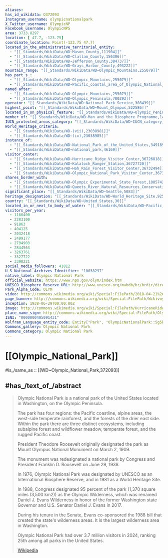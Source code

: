 ```yaml
---
aliases:
has_id_wikidata: Q372093
Instagram_username: olympicnationalpark
X_Twitter_username: OlympicNP
Facebook_username: OlympicNPS
area: 3733.8297
location: [ 47.7, -123.75]
coordinate_location: Point(-123.75 47.7)
located_in_the_administrative_territorial_entity:
  - "[[_Standards/WikiData/WD~Mason_County,111904]]"
  - "[[_Standards/WikiData/WD~Clallam_County,156306]]"
  - "[[_Standards/WikiData/WD~Jefferson_County,384737]]"
  - "[[_Standards/WikiData/WD~Grays_Harbor_County,493222]]"
mountain_range: "[[_Standards/WikiData/WD~Olympic_Mountains,255079]]"
has_part_s_:
  - "[[_Standards/WikiData/WD~Olympic_Mountains,255079]]"
  - "[[_Standards/WikiData/WD~Pacific_coastal_area_of_Olympic_National_Park,65516504]]"
named_after:
  - "[[_Standards/WikiData/WD~Olympic_Mountains,255079]]"
  - "[[_Standards/WikiData/WD~Olympic_Peninsula,780293]]"
operator: "[[_Standards/WikiData/WD~National_Park_Service,308439]]"
highest_point: "[[_Standards/WikiData/WD~Mount_Olympus,522586]]"
located_in_on_physical_feature: "[[_Standards/WikiData/WD~Olympic_Peninsula,780293]]"
member_of: "[[_Standards/WikiData/WD~Man_and_the_Biosphere_Programme,14018439]]"
IUCN_protected_areas_category: "[[_Standards/WikiData/WD~IUCN_category_V_Protected_Landscape_Seascape,14545646]]"
World_Heritage_criteria:
  - "[[_Standards/WikiData/WD~(vii),23038981]]"
  - "[[_Standards/WikiData/WD~(ix),23038985]]"
instance_of:
  - "[[_Standards/WikiData/WD~National_Park_of_the_United_States,34918903]]"
  - "[[_Standards/WikiData/WD~national_park,46169]]"
visitor_center:
  - "[[_Standards/WikiData/WD~Hurricane_Ridge_Visitor_Center,36726818]]"
  - "[[_Standards/WikiData/WD~Kalaloch_Ranger_Station,36727720]]"
  - "[[_Standards/WikiData/WD~Hoh_Rain_Forest_Visitor_Center,36732494]]"
  - "[[_Standards/WikiData/WD~Olympic_National_Park_Visitor_Center,36736198]]"
shares_border_with:
  - "[[_Standards/WikiData/WD~Olympic_Experimental_State_Forest,108574220]]"
  - "[[_Standards/WikiData/WD~Queets_River_Natural_Resources_Conservation_Area,108603736]]"
significant_place: "[[_Standards/WikiData/WD~Seattle,5083]]"
heritage_designation: "[[_Standards/WikiData/WD~World_Heritage_Site,9259]]"
country: "[[_Standards/WikiData/WD~United_States,30]]"
located_in_or_next_to_body_of_water: "[[_Standards/WikiData/WD~Pacific_Ocean,98]]"
visitors_per_year:
  - 1160400
  - 2283100
  - 91863
  - 404125
  - 2032418
  - 2499177
  - 2794903
  - 2844563
  - 3263761
  - 3327722
  - 3390221
social_media_followers: 41812
U_S_National_Archives_Identifier: "10038297"
native_label: Olympic National Park
official_website: https://www.nps.gov/olym/index.htm
UNESCO_Biosphere_Reserve_URL: http://www.unesco.org/mabdb/br/brdir/directory/biores.asp?code=USA+17&mode=all
Park_Alpha_Code: OLYM
video: http://commons.wikimedia.org/wiki/Special:FilePath/2018-04-21%2C%20Rialto%20Beach%2C%20Olympic%20National%20Park.webm
page_banner: http://commons.wikimedia.org/wiki/Special:FilePath/Wikivoyage%20page%20banner%20sea%20stars.jpg
inception: 1938-06-29T00:00:00Z
image: http://commons.wikimedia.org/wiki/Special:FilePath/HurricaneRidge%207392t.jpg
place_name_sign: http://commons.wikimedia.org/wiki/Special:FilePath/Olympic%20National%20Park%20sign.jpg
ISNI: "0000000405091431"
Wolfram_Language_entity_code: Entity["Park", "OlympicNationalPark::5g5kj"]
Commons_gallery: Olympic National Park
Commons_category: Olympic National Park
---
```


# [[Olympic_National_Park]] 

#is_/same_as :: [[WD~Olympic_National_Park,372093]] 

## #has_/text_of_/abstract 

> Olympic National Park is a national park of the United States located in Washington, on the Olympic Peninsula. 
> 
> The park has four regions: the Pacific coastline, alpine areas, 
> the west-side temperate rainforest, and the forests of the drier east side. 
> Within the park there are three distinct ecosystems, 
> including subalpine forest and wildflower meadow, temperate forest, and the rugged Pacific coast.
>
> President Theodore Roosevelt originally designated the park 
> as Mount Olympus National Monument on March 2, 1909. 
> 
> The monument was redesignated a national park 
> by Congress and President Franklin D. Roosevelt on June 29, 1938. 
> 
> In 1976, Olympic National Park was designated by UNESCO as an International Biosphere Reserve, 
> and in 1981 as a World Heritage Site. 
> 
> In 1988, Congress designated 95 percent of the park (1,370 square miles (3,500 km2)) 
> as the Olympic Wilderness, which was renamed Daniel J. Evans Wilderness 
> in honor of the former Washington state Governor and U.S. Senator Daniel J. Evans in 2017. 
> 
> During his tenure in the Senate, Evans co-sponsored the 1988 bill 
> that created the state's wilderness areas. It is the largest wilderness area in Washington.
>
> Olympic National Park had over 3.7 million visitors in 2024, 
> ranking 25th among all parks in the United States.
>
> [Wikipedia](https://en.wikipedia.org/wiki/Olympic%20National%20Park) 

